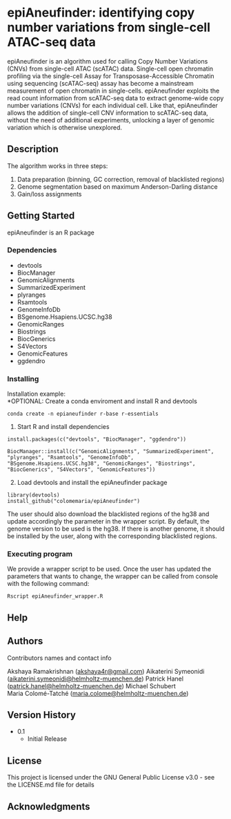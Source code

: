 # epiAneufinder: identifying copy number variations from single-cell ATAC-seq data

epiAneufinder is an algorithm used for calling Copy Number Variations (CNVs) from single-cell ATAC (scATAC) data.
Single-cell open chromatin profiling via the single-cell Assay for Transposase-Accessible Chromatin using sequencing (scATAC-seq) assay has become a mainstream measurement of open chromatin in single-cells. epiAneufinder exploits the read count information from scATAC-seq data to extract genome-wide copy number variations (CNVs) for each individual cell. Like that, epiAneufinder allows the addition of single-cell CNV information to scATAC-seq data, without the need of additional experiments, unlocking a layer of genomic variation which is otherwise unexplored. 


## Description

The algorithm works in three steps:
1. Data preparation (binning, GC correction, removal of blacklisted regions)
2. Genome segmentation based on maximum Anderson-Darling distance
3. Gain/loss assignments

## Getting Started

epiAneufinder is an R package

### Dependencies

* devtools
* BiocManager
* GenomicAlignments 
* SummarizedExperiment 
* plyranges
* Rsamtools
* GenomeInfoDb
* BSgenome.Hsapiens.UCSC.hg38
* GenomicRanges
* Biostrings
* BiocGenerics
* S4Vectors
* GenomicFeatures
* ggdendro

### Installing

Installation example:  
*OPTIONAL: Create a conda enviroment and install R and devtools
```
conda create -n epianeufinder r-base r-essentials
```
1. Start R and install dependencies
```
install.packages(c("devtools", "BiocManager", "ggdendro"))
```
```
BiocManager::install(c("GenomicAlignments", "SummarizedExperiment", "plyranges", "Rsamtools", "GenomeInfoDb", "BSgenome.Hsapiens.UCSC.hg38", "GenomicRanges", "Biostrings", "BiocGenerics", "S4Vectors", "GenomicFeatures"))
```
2. Load devtools and install the epiAneufinder package
```
library(devtools)
install_github("colomemaria/epiAneufinder")
```
The user should also download the blacklisted regions of the hg38 and update accordingly the parameter in the wrapper script.
By default, the genome version to be used is the hg38. If there is another genome, it should be installed by the user, along with the corresponding blacklisted regions.

### Executing program

We provide a wrapper script to be used.
Once the user has updated the parameters that wants to change, the wrapper can be called from console with the following command:

```
Rscript epiAneufinder_wrapper.R
```

## Help



## Authors

Contributors names and contact info

Akshaya Ramakrishnan (akshaya4r@gmail.com)
Aikaterini Symeonidi (aikaterini.symeonidi@helmholtz-muenchen.de) 
Patrick Hanel (patrick.hanel@helmholtz-muenchen.de) 
Michael Schubert  
Maria Colomé-Tatché (maria.colome@helmholtz-muenchen.de)

## Version History

* 0.1
    * Initial Release

## License

This project is licensed under the GNU General Public License v3.0 - see the LICENSE.md file for details

## Acknowledgments


